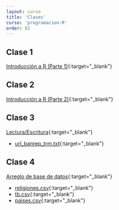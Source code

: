 ```yaml
---
layout: curso
title: 'Clases'
curso: 'programacion-R'
order: 02
---
```


## Clase 1
[Introducción a R (Parte 1)](/programacion-R/slides/01_Intro_1.html){:target="_blank"}

## Clase 2
[Introducción a R (Parte 2)](/programacion-R/slides/01_Intro_2.html){:target="_blank"}

## Clase 3
[Lectura/Escritura](/programacion-R/slides/02_Lectura_Escritura.html){:target="_blank"}

- [url_banrep_trm.txt](/programacion-R/slides/url_banrep_trm.txt){:target="_blank"}

## Clase 4
[Arreglo de base de datos](/programacion-R/slides/03_Arreglo_Base_Datos.html){:target="_blank"}

- [religiones.csv](/programacion-R/slides/religions.csv){:target="_blank"}
- [tb.csv](/programacion-R/slides/tb.csv){:target="_blank"}
- [paises.csv](/programacion-R/slides/paises.csv){:target="_blank"}
